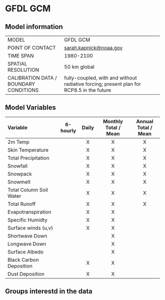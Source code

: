 # GFDL GCM

## Model information

| | |
|:-----|:-----|
|MODEL|GFDL GCM|
|POINT OF CONTACT|sarah.kapnick@noaa.gov|
|TIME SPAN|1980-2100|
|SPATIAL RESOLUTION|50 km global|
|CALIBRATION DATA / BOUNDARY CONDITIONS|fully-coupled, with and without radiative forcing; present plan for RCP8.5 in the future|

## Model Variables

| Variable | 6-hourly | Daily | Monthly Total / Mean | Annual Total / Mean |
|:-----|:-----:|:------:|:------:|:------:|
|2m Temp||X|X|X|
|Skin Temperature||X|X|X|
|Total Precipitation||X|X|X|
|Snowfall||X|X|X|
|Snowpack||X|X|X|
|Snowmelt||X|X|X|
|Total Column Soil Water||X|X|X|
|Total Runoff||X|X|X|
|Evapotranspiration||X|X||
|Specific Humidty||X|X||
|Surface winds (u,v)||X|X||
|Shortwave Down|||X||
|Longwave Down|||X||
|Surface Albedo|||X||
|Black Carbon Deposition||X|X||
|Dust Deposition||X|X||

## Groups interestd in the data
